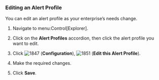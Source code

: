 ### Editing an Alert Profile

You can edit an alert profile as your enterprise’s needs change.

1.  Navigate to menu:Control\[Explorer\].

2.  Click on the **Alert Profiles** accordion, then click the alert
    profile you want to edit.

3.  Click ![1847](../images/1847.png) (**Configuration**),
    ![1851](../images/1851.png) (**Edit this Alert Profile**).

4.  Make the required changes.

5.  Click **Save**.
